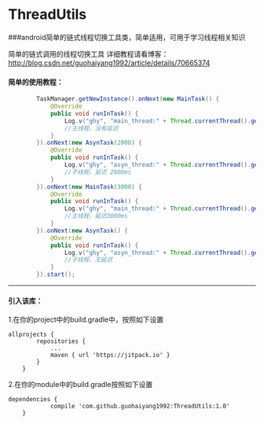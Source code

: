 # ThreadUtils

###android简单的链式线程切换工具类，简单适用，可用于学习线程相关知识

简单的链式调用的线程切换工具
详细教程请看博客：http://blog.csdn.net/guohaiyang1992/article/details/70665374 

#### 简单的使用教程：
```java
        TaskManager.getNewInstance().onNext(new MainTask() {
            @Override
            public void runInTask() {
                Log.v("ghy", "main_thread:" + Thread.currentThread().getName());
                //主线程，没有延迟
            }
        }).onNext(new AsynTask(2000) {
            @Override
            public void runInTask() {
                Log.v("ghy", "asyn_thread:" + Thread.currentThread().getName());
                //子线程，延迟 2000ms
            }
        }).onNext(new MainTask(3000) {
            @Override
            public void runInTask() {
                Log.v("ghy", "main_thread:" + Thread.currentThread().getName());
                //主线程，延迟3000ms
            }
        }).onNext(new AsynTask() {
            @Override
            public void runInTask() {
                Log.v("ghy", "asyn_thread:" + Thread.currentThread().getName());
                //子线程，无延迟
            }
        }).start();

```

----
#### 引入该库：
1.在你的project中的build.gradle中，按照如下设置
```
allprojects {
		repositories {
			...
			maven { url 'https://jitpack.io' }
		}
	}
```

2.在你的module中的build.gradle按照如下设置

	

```
dependencies {
	        compile 'com.github.guohaiyang1992:ThreadUtils:1.0'
	}
```
